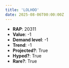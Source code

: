 ```yaml
---
title: 'LOLHOO'
date: 2025-08-06T00:00:00Z
---
```

- **RAP**: 20311
- **Value**: -1
- **Demand level**: -1
- **Trend**: -1
- **Projected?**: True
- **Hyped?**: True
- **Rare?**: True

